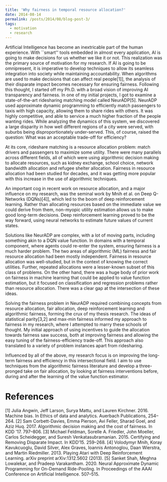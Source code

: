 ```yaml
---
title: 'Why fairness in temporal resource allocation?'
date: 2014-08-14
permalink: /posts/2014/08/blog-post-3/
tags:
  - motivation
  - research
---
```


Artificial Intelligence has become an inextricable part of the human experience. With ``smart'' tools embedded in almost every application, AI is going to make decisions for us whether we like it or not. This realization was the primary source of motivation for my research. If AI is going to be omnipresent, it is imperative to develop techniques to allow its seamless integration into society while maintaining accountability. When algorithms are used to make decisions that can affect real people[1]], the analysis of their disparate impact becomes necessary for ensuring fairness.
Following this thought, I started off my Ph.D. with a broad vision of improving AI transparency and fairness. In one of my initial projects, I got to examine a state-of-the-art ridesharing matching model called NeurADP[5]. NeurADP used approximate dynamic programming to efficiently match passengers to taxis with high capacity, allowing them to share rides with others. It was highly competitive, and able to service a much higher fraction of the people wanting rides. While analyzing the dynamics of this system, we discovered a large disparity in how well different regions of a city were served, with suburbs being disproportionately under-served. This, of course, raised the question: What was an acceptable trade-off for efficiency?

At its core, rideshare matching is a resource allocation problem: match drivers and passengers to maximize some utility. There were many parallels across different fields, all of which were using algorithmic decision making to allocate resources, such as kidney exchange, school choice, network bandwidth allocation and refugee shelter allocation. Fairness in resource allocation had been studied for decades, and it was getting more popular with this increase in the use of algorithmic techniques.

An important cog in recent work on resource allocation, and a major influence on my research, was the seminal work by Mnih et al. on Deep Q-Networks (DQNs)[4]], which led to the boom of deep reinforcement learning. Rather than allocating resources based on the immediate value we could derive from them, non-myopic utility estimation allows us to make good long-term decisions. Deep reinforcement learning proved to be the way forward, using neural networks to estimate future values of current states. 

Solutions like NeurADP are complex, with a lot of moving parts, including something akin to a DQN value function. In domains with a temporal component, where agents could re-enter the system, ensuring fairness is a much harder problem. The two areas of algorithmic (ML) fairness and fair resource allocation had been mostly independent.
Fairness in resource allocation was well-studied, but in the context of knowing the correct utilities. Further, repeated allocations were a lesser-known subset of this class of problems.
On the other hand, there was a huge body of prior work on fairness in machine learning that could be applied to value function estimation, but it focused on classification and regression problems rather than resource allocation. There was a clear gap at the intersection of these ideas.

Solving the fairness problem in NeurADP required combining concepts from resource allocation, fair allocation, deep reinforcement learning and algorithmic fairness, forming the crux of my thesis research. The ideas of statistical parity[3,2] and max-min fairness informed my approach to fairness in my research, where I attempted to marry these schools of thought. My initial approach of using incentives to guide the allocation towards fairness saw success, both at improving fairness and allowing the easy tuning of the fairness-efficiency trade-off. This approach also translated to a variety of problem instances apart from ridesharing. 

Influenced by all of the above, my research focus is on improving the long-term fairness and efficiency in this intersectional field. I aim to use techniques from the algorithmic fairness literature and develop a three-pronged take on fair allocation, by looking at fairness interventions before, during and after the learning of the value function estimator.

References
======
[1] Julia Angwin, Jeff Larson, Surya Mattu, and Lauren Kirchner. 2016. Machine bias. In Ethics of data and analytics. Auerbach Publications, 254–264.
[2] Sam Corbett-Davies, Emma Pierson, Avi Feller, Sharad Goel, and Aziz Huq. 2017. Algorithmic decision making and the cost of fairness. In KDD ’17. 797–806.
[3] Michael Feldman, Sorelle A. Friedler, John Moeller, Carlos Scheidegger, and Suresh Venkatasubramanian. 2015. Certifying and Removing Disparate Impact. In KDD’15. 259–268.
[4] Volodymyr Mnih, Koray Kavukcuoglu, David Silver, Alex Graves, Ioannis Antonoglou, Daan Wierstra, and Martin Riedmiller. 2013. Playing Atari with Deep Reinforcement Learning. arXiv preprint arXiv:1312.5602 (2013).
[5] Sanket Shah, Meghna Lowalekar, and Pradeep Varakantham. 2020. Neural Approximate Dynamic Programming for On-Demand Ride-Pooling. In Proceedings of the AAAI Conference on Artificial Intelligence. 507–515.
